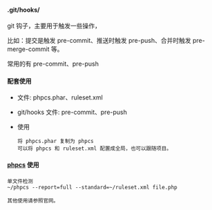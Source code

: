 #### .git/hooks/

git 钩子，主要用于触发一些操作，

比如：提交是触发 pre-commit、推送时触发 pre-push、合并时触发 pre-merge-commit 等。

常用的有 pre-commit、pre-push

#### 配套使用

* 文件: phpcs.phar、ruleset.xml
* git/hooks 文件: pre-commit、pre-push
* 使用
  
      将 phpcs.phar 复制为 phpcs
      可以将 phpcs 和 ruleset.xml 配置成全局，也可以跟随项目。  

#### [phpcs](https://github.com/squizlabs/PHP_CodeSniffer) 使用

    单文件检测
    ~/phpcs --report=full --standard=~/ruleset.xml file.php

    其他使用请参照官网。
